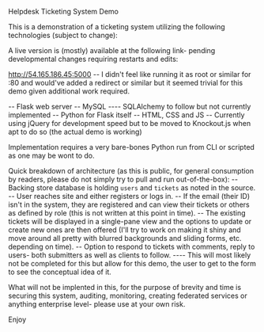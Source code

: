 Helpdesk Ticketing System Demo

This is a demonstration of a ticketing system utilizing the following technologies (subject to change):

A live version is (mostly) available at the following link- pending developmental changes requiring restarts and edits:

http://54.165.186.45:5000
-- I didn't feel like running it as root or similar for :80 and would've added a redirect or similar but it seemed trivial for this demo given additional work required. 


-- Flask web server
-- MySQL
---- SQLAlchemy to follow but not currently implemented
-- Python for Flask itself
-- HTML, CSS and JS
-- Currently using jQuery for development speed but to be moved to Knockout.js when apt to do so (the actual demo is working)

Implementation requires a very bare-bones Python run from CLI or scripted as one may be wont to do. 

Quick breakdown of architecture (as this is public, for general consumption by readers, please do not simply try to pull and run out-of-the-box):
-- Backing store database is holding `users` and `tickets` as noted in the source. 
-- User reaches site and either registers or logs in.
-- If the email (their ID) isn't in the system, they are registered and can view their tickets or others as defined by role (this is not written at this point in time).
-- The existing tickets will be displayed in a single-pane view and the options to update or create new ones are then offered (I'll try to work on making it shiny and move around all pretty with blurred backgrounds and sliding forms, etc. depending on time).
-- Option to respond to tickets with comments, reply to users- both submitters as well as clients to follow.
---- This will most likely not be completed for this but allow for this demo, the user to get to the form to see the conceptual idea of it.


What will not be implented in this, for the purpose of brevity and time is securing this system, auditing, monitoring, creating federated services or anything enterprise level- please use at your own risk. 

Enjoy
